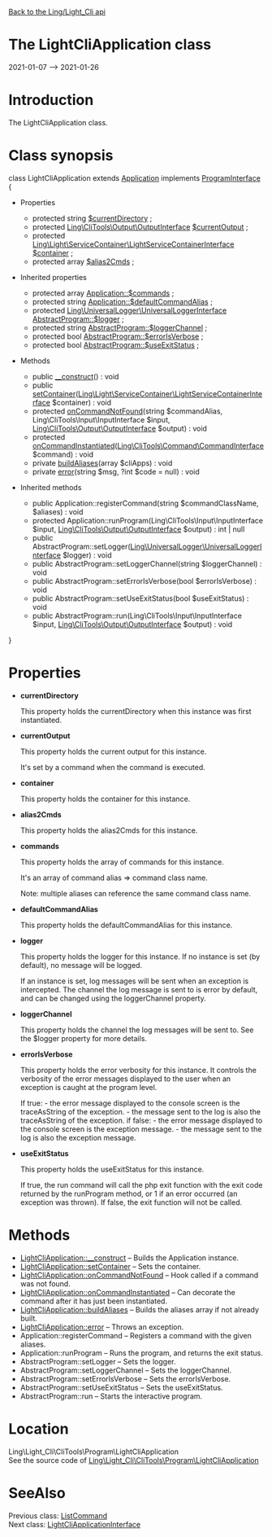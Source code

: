 [Back to the Ling/Light_Cli api](https://github.com/lingtalfi/Light_Cli/blob/master/doc/api/Ling/Light_Cli.md)



The LightCliApplication class
================
2021-01-07 --> 2021-01-26






Introduction
============

The LightCliApplication class.



Class synopsis
==============


class <span class="pl-k">LightCliApplication</span> extends [Application](https://github.com/lingtalfi/CliTools/blob/master/doc/api/Ling/CliTools/Program/Application.md) implements [ProgramInterface](https://github.com/lingtalfi/CliTools/blob/master/doc/api/Ling/CliTools/Program/ProgramInterface.md) {

- Properties
    - protected string [$currentDirectory](#property-currentDirectory) ;
    - protected [Ling\CliTools\Output\OutputInterface](https://github.com/lingtalfi/CliTools/blob/master/doc/api/Ling/CliTools/Output/OutputInterface.md) [$currentOutput](#property-currentOutput) ;
    - protected [Ling\Light\ServiceContainer\LightServiceContainerInterface](https://github.com/lingtalfi/Light/blob/master/doc/api/Ling/Light/ServiceContainer/LightServiceContainerInterface.md) [$container](#property-container) ;
    - protected array [$alias2Cmds](#property-alias2Cmds) ;

- Inherited properties
    - protected array [Application::$commands](#property-commands) ;
    - protected string [Application::$defaultCommandAlias](#property-defaultCommandAlias) ;
    - protected [Ling\UniversalLogger\UniversalLoggerInterface](https://github.com/lingtalfi/UniversalLogger/blob/master/doc/api/Ling/UniversalLogger/UniversalLoggerInterface.md) [AbstractProgram::$logger](#property-logger) ;
    - protected string [AbstractProgram::$loggerChannel](#property-loggerChannel) ;
    - protected bool [AbstractProgram::$errorIsVerbose](#property-errorIsVerbose) ;
    - protected bool [AbstractProgram::$useExitStatus](#property-useExitStatus) ;

- Methods
    - public [__construct](https://github.com/lingtalfi/Light_Cli/blob/master/doc/api/Ling/Light_Cli/CliTools/Program/LightCliApplication/__construct.md)() : void
    - public [setContainer](https://github.com/lingtalfi/Light_Cli/blob/master/doc/api/Ling/Light_Cli/CliTools/Program/LightCliApplication/setContainer.md)([Ling\Light\ServiceContainer\LightServiceContainerInterface](https://github.com/lingtalfi/Light/blob/master/doc/api/Ling/Light/ServiceContainer/LightServiceContainerInterface.md) $container) : void
    - protected [onCommandNotFound](https://github.com/lingtalfi/Light_Cli/blob/master/doc/api/Ling/Light_Cli/CliTools/Program/LightCliApplication/onCommandNotFound.md)(string $commandAlias, Ling\CliTools\Input\InputInterface $input, [Ling\CliTools\Output\OutputInterface](https://github.com/lingtalfi/CliTools/blob/master/doc/api/Ling/CliTools/Output/OutputInterface.md) $output) : void
    - protected [onCommandInstantiated](https://github.com/lingtalfi/Light_Cli/blob/master/doc/api/Ling/Light_Cli/CliTools/Program/LightCliApplication/onCommandInstantiated.md)([Ling\CliTools\Command\CommandInterface](https://github.com/lingtalfi/CliTools/blob/master/doc/api/Ling/CliTools/Command/CommandInterface.md) $command) : void
    - private [buildAliases](https://github.com/lingtalfi/Light_Cli/blob/master/doc/api/Ling/Light_Cli/CliTools/Program/LightCliApplication/buildAliases.md)(array $cliApps) : void
    - private [error](https://github.com/lingtalfi/Light_Cli/blob/master/doc/api/Ling/Light_Cli/CliTools/Program/LightCliApplication/error.md)(string $msg, ?int $code = null) : void

- Inherited methods
    - public Application::registerCommand(string $commandClassName, $aliases) : void
    - protected Application::runProgram(Ling\CliTools\Input\InputInterface $input, [Ling\CliTools\Output\OutputInterface](https://github.com/lingtalfi/CliTools/blob/master/doc/api/Ling/CliTools/Output/OutputInterface.md) $output) : int | null
    - public AbstractProgram::setLogger([Ling\UniversalLogger\UniversalLoggerInterface](https://github.com/lingtalfi/UniversalLogger/blob/master/doc/api/Ling/UniversalLogger/UniversalLoggerInterface.md) $logger) : void
    - public AbstractProgram::setLoggerChannel(string $loggerChannel) : void
    - public AbstractProgram::setErrorIsVerbose(bool $errorIsVerbose) : void
    - public AbstractProgram::setUseExitStatus(bool $useExitStatus) : void
    - public AbstractProgram::run(Ling\CliTools\Input\InputInterface $input, [Ling\CliTools\Output\OutputInterface](https://github.com/lingtalfi/CliTools/blob/master/doc/api/Ling/CliTools/Output/OutputInterface.md) $output) : void

}




Properties
=============

- <span id="property-currentDirectory"><b>currentDirectory</b></span>

    This property holds the currentDirectory when this instance was first instantiated.
    
    

- <span id="property-currentOutput"><b>currentOutput</b></span>

    This property holds the current output for this instance.
    
    It's set by a command when the command is executed.
    
    

- <span id="property-container"><b>container</b></span>

    This property holds the container for this instance.
    
    

- <span id="property-alias2Cmds"><b>alias2Cmds</b></span>

    This property holds the alias2Cmds for this instance.
    
    

- <span id="property-commands"><b>commands</b></span>

    This property holds the array of commands for this instance.
    
    It's an array of command alias => command class name.
    
    Note: multiple aliases can reference the same command class name.
    
    

- <span id="property-defaultCommandAlias"><b>defaultCommandAlias</b></span>

    This property holds the defaultCommandAlias for this instance.
    
    

- <span id="property-logger"><b>logger</b></span>

    This property holds the logger for this instance.
    If no instance is set (by default), no message will be logged.
    
    If an instance is set, log messages will be sent when an exception is intercepted.
    The channel the log message is sent to is error by default, and can be changed using the loggerChannel property.
    
    

- <span id="property-loggerChannel"><b>loggerChannel</b></span>

    This property holds the channel the log messages will be sent to.
    See the $logger property for more details.
    
    

- <span id="property-errorIsVerbose"><b>errorIsVerbose</b></span>

    This property holds the error verbosity for this instance.
    It controls the verbosity of the error messages displayed to the user when an exception is caught at the program
    level.
    
    
    If true:
         - the error message displayed to the console screen is the traceAsString of the exception.
         - the message sent to the log is also the traceAsString of the exception.
    if false:
         - the error message displayed to the console screen is the exception message.
         - the message sent to the log is also the exception message.
    
    

- <span id="property-useExitStatus"><b>useExitStatus</b></span>

    This property holds the useExitStatus for this instance.
    
    If true, the run command will call the php exit function with the exit code returned by the runProgram method,
    or 1 if an error occurred (an exception was thrown).
    If false, the exit function will not be called.
    
    



Methods
==============

- [LightCliApplication::__construct](https://github.com/lingtalfi/Light_Cli/blob/master/doc/api/Ling/Light_Cli/CliTools/Program/LightCliApplication/__construct.md) &ndash; Builds the Application instance.
- [LightCliApplication::setContainer](https://github.com/lingtalfi/Light_Cli/blob/master/doc/api/Ling/Light_Cli/CliTools/Program/LightCliApplication/setContainer.md) &ndash; Sets the container.
- [LightCliApplication::onCommandNotFound](https://github.com/lingtalfi/Light_Cli/blob/master/doc/api/Ling/Light_Cli/CliTools/Program/LightCliApplication/onCommandNotFound.md) &ndash; Hook called if a command was not found.
- [LightCliApplication::onCommandInstantiated](https://github.com/lingtalfi/Light_Cli/blob/master/doc/api/Ling/Light_Cli/CliTools/Program/LightCliApplication/onCommandInstantiated.md) &ndash; Can decorate the command after it has just been instantiated.
- [LightCliApplication::buildAliases](https://github.com/lingtalfi/Light_Cli/blob/master/doc/api/Ling/Light_Cli/CliTools/Program/LightCliApplication/buildAliases.md) &ndash; Builds the aliases array if not already built.
- [LightCliApplication::error](https://github.com/lingtalfi/Light_Cli/blob/master/doc/api/Ling/Light_Cli/CliTools/Program/LightCliApplication/error.md) &ndash; Throws an exception.
- Application::registerCommand &ndash; Registers a command with the given aliases.
- Application::runProgram &ndash; Runs the program, and returns the exit status.
- AbstractProgram::setLogger &ndash; Sets the logger.
- AbstractProgram::setLoggerChannel &ndash; Sets the loggerChannel.
- AbstractProgram::setErrorIsVerbose &ndash; Sets the errorIsVerbose.
- AbstractProgram::setUseExitStatus &ndash; Sets the useExitStatus.
- AbstractProgram::run &ndash; Starts the interactive program.





Location
=============
Ling\Light_Cli\CliTools\Program\LightCliApplication<br>
See the source code of [Ling\Light_Cli\CliTools\Program\LightCliApplication](https://github.com/lingtalfi/Light_Cli/blob/master/CliTools/Program/LightCliApplication.php)



SeeAlso
==============
Previous class: [ListCommand](https://github.com/lingtalfi/Light_Cli/blob/master/doc/api/Ling/Light_Cli/CliTools/Command/ListCommand.md)<br>Next class: [LightCliApplicationInterface](https://github.com/lingtalfi/Light_Cli/blob/master/doc/api/Ling/Light_Cli/CliTools/Program/LightCliApplicationInterface.md)<br>
